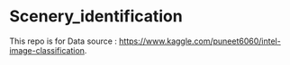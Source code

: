 # Scenery_identification
This repo is for 
Data source : https://www.kaggle.com/puneet6060/intel-image-classification.
